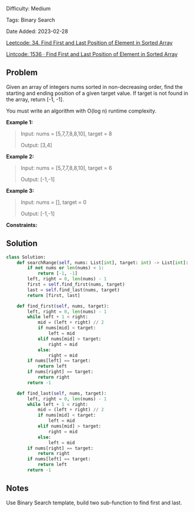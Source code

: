 Difficulty: Medium

Tags: Binary Search

Date Added: 2023-02-28

[Leetcode: 34. Find First and Last Position of Element in Sorted Array](https://leetcode.com/problems/find-first-and-last-position-of-element-in-sorted-array/)

[Lintcode: 1536 · Find First and Last Position of Element in Sorted Array](https://www.lintcode.com/problem/1536/)

## Problem
Given an array of integers nums sorted in non-decreasing order, find the starting and ending position of a given target value.
If target is not found in the array, return [-1, -1].

You must write an algorithm with O(log n) runtime complexity.

**Example 1:**
> Input: nums = [5,7,7,8,8,10], target = 8 
> 
> Output: [3,4]

**Example 2:**
> Input: nums = [5,7,7,8,8,10], target = 6
> 
> Output: [-1,-1]

**Example 3:**
> Input: nums = [], target = 0
>
> Output: [-1,-1]

**Constraints:**


## Solution
```python
class Solution:
    def searchRange(self, nums: List[int], target: int) -> List[int]:
        if not nums or len(nums) < 1:
            return [-1, -1]
        left, right = 0, len(nums) - 1
        first = self.find_first(nums, target)
        last = self.find_last(nums, target)
        return [first, last]

    def find_first(self, nums, target):
        left, right = 0, len(nums) - 1
        while left + 1 < right:
            mid = (left + right) // 2
            if nums[mid] < target:
                left = mid
            elif nums[mid] > target:
                right = mid
            else:
                right = mid
        if nums[left] == target:
            return left
        if nums[right] == target:
            return right
        return -1

    def find_last(self, nums, target):
        left, right = 0, len(nums) - 1
        while left + 1 < right:
            mid = (left + right) // 2
            if nums[mid] < target:
                left = mid
            elif nums[mid] > target:
                right = mid
            else:
                left = mid
        if nums[right] == target:
            return right
        if nums[left] == target:
            return left
        return -1

```

## Notes
Use Binary Search template, build two sub-function to find first and last. 

